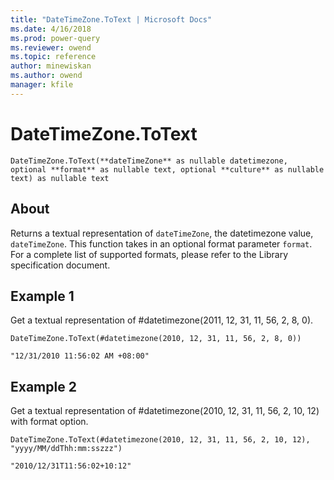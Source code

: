 ```yaml
---
title: "DateTimeZone.ToText | Microsoft Docs"
ms.date: 4/16/2018
ms.prod: power-query
ms.reviewer: owend
ms.topic: reference
author: minewiskan
ms.author: owend
manager: kfile
---
```

# DateTimeZone.ToText
`DateTimeZone.ToText(**dateTimeZone** as nullable datetimezone, optional **format** as nullable text, optional **culture** as nullable text) as nullable text`
  
## About  
Returns a textual representation of `dateTimeZone`, the datetimezone value, `dateTimeZone`. This function takes in an optional format parameter `format`. For a complete list of supported formats, please refer to the Library specification document.
  
## Example 1
Get a textual representation of #datetimezone(2011, 12, 31, 11, 56, 2, 8, 0).

```
DateTimeZone.ToText(#datetimezone(2010, 12, 31, 11, 56, 2, 8, 0))
```

```
"12/31/2010 11:56:02 AM +08:00"
```


## Example 2
Get a textual representation of #datetimezone(2010, 12, 31, 11, 56, 2, 10, 12) with format option.


```
DateTimeZone.ToText(#datetimezone(2010, 12, 31, 11, 56, 2, 10, 12), "yyyy/MM/ddThh:mm:sszzz")
```

```
"2010/12/31T11:56:02+10:12"
```
